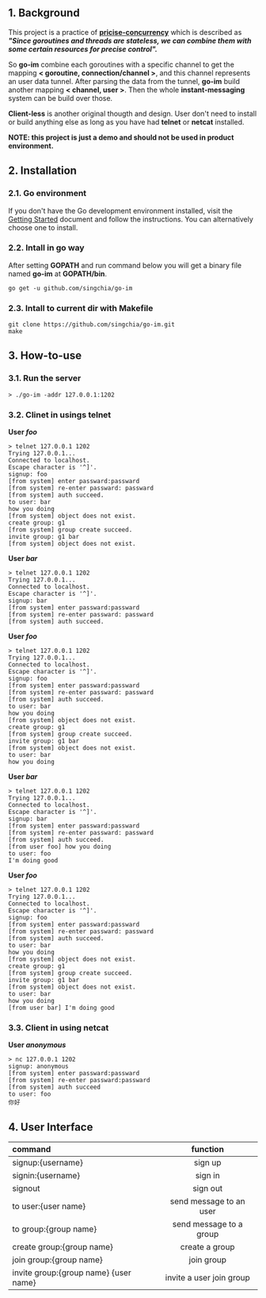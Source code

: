 ## 1. Background
This project is a practice of [**pricise-concurrency**](http://www.singchia.com/2018/01/29/Concurrency-Patterns-Summary-And-Implementation/) which is described as **_"Since goroutines and threads are stateless, we can combine them with some certain resources for precise control"._**   

So **go-im** combine each goroutines with a specific channel to get the mapping **< goroutine, connection/channel >**, and this channel represents an user data tunnel. After parsing the data from the tunnel, **go-im** build another mapping **< channel, user >**. Then the whole **instant-messaging** system can be build over those.  

**Client-less** is another original thougth and design. User don't need  to install or build anything else as long as you have had **telnet** or **netcat** installed.  

**NOTE: this project is just a demo and should not be used in product environment.**

## 2. Installation
### 2.1. Go environment
If you don't have the Go development environment installed, visit the [Getting Started](https://golang.org/doc/install) document and follow the instructions. You can alternatively choose one to install.

### 2.2. Intall in go way
After setting **GOPATH** and run command below you will get a binary file named **go-im** at **GOPATH/bin**.

```
go get -u github.com/singchia/go-im
```

### 2.3. Intall to current dir with Makefile

```
git clone https://github.com/singchia/go-im.git
make
```


## 3. How-to-use
### 3.1. Run the server

```
> ./go-im -addr 127.0.0.1:1202
```

### 3.2. Clinet in usings telnet

**User _foo_**

```
> telnet 127.0.0.1 1202
Trying 127.0.0.1...
Connected to localhost.
Escape character is '^]'.
signup: foo
[from system] enter passward:passward
[from system] re-enter passward: passward
[from system] auth succeed.
to user: bar
how you doing
[from system] object does not exist.
create group: g1
[from system] group create succeed.
invite group: g1 bar
[from system] object does not exist.
```
**User _bar_**

```
> telnet 127.0.0.1 1202
Trying 127.0.0.1...
Connected to localhost.
Escape character is '^]'.
signup: bar
[from system] enter passward:passward
[from system] re-enter passward: passward
[from system] auth succeed.
```
**User _foo_**

```
> telnet 127.0.0.1 1202
Trying 127.0.0.1...
Connected to localhost.
Escape character is '^]'.
signup: foo
[from system] enter passward:passward
[from system] re-enter passward: passward
[from system] auth succeed.
to user: bar
how you doing
[from system] object does not exist.
create group: g1
[from system] group create succeed.
invite group: g1 bar
[from system] object does not exist.
to user: bar
how you doing
```

**User _bar_**

```
> telnet 127.0.0.1 1202
Trying 127.0.0.1...
Connected to localhost.
Escape character is '^]'.
signup: bar
[from system] enter passward:passward
[from system] re-enter passward: passward
[from system] auth succeed.
[from user foo] how you doing
to user: foo
I'm doing good
```

**User _foo_**

```
> telnet 127.0.0.1 1202
Trying 127.0.0.1...
Connected to localhost.
Escape character is '^]'.
signup: foo
[from system] enter passward:passward
[from system] re-enter passward: passward
[from system] auth succeed.
to user: bar
how you doing
[from system] object does not exist.
create group: g1
[from system] group create succeed.
invite group: g1 bar
[from system] object does not exist.
to user: bar
how you doing
[from user bar] I'm doing good
```

### 3.3. Client in using netcat
**User _anonymous_**

```
> nc 127.0.0.1 1202
signup: anonymous
[from system] enter passward:passward
[from system] re-enter passward:passward
[from system] auth succeed
to user: foo
你好
```

## 4. User Interface

| command| function |
|:---|:---:|
|signup:{username}|sign up|
|signin:{username}|sign in|
|signout|sign out|
|to user:{user name}|send message to an user|
|to group:{group name}|send message to a group|
|create group:{group name}|create a group|
|join group:{group name}|join group|
|invite group:{group name} {user name}|invite a user join group|
